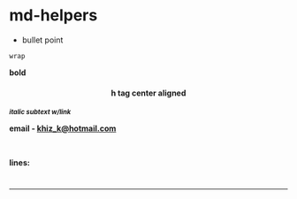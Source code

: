 # md-helpers

* bullet point 

`wrap`

**bold**

<h4 align="center">h tag center aligned<h4>

<sub><i><a>italic subtext w/link<a/></i></sub>

email - <khiz_k@hotmail.com>

<br/>

lines:
#
---

